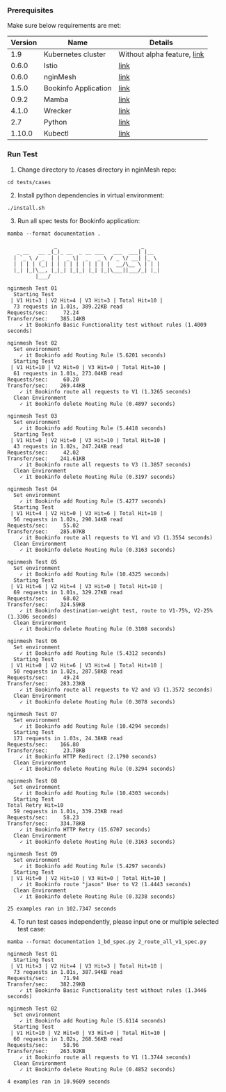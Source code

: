 ### Prerequisites

Make sure below requirements are met:

| Version | Name | Details |
| --- | ------ | ------ |
|1.9|Kubernetes cluster|Without alpha feature, [link](https://istio.io/docs/setup/kubernetes/quick-start.html#google-kubernetes-engine)|
|0.6.0|Istio|[link](https://istio.io/docs/setup/kubernetes/quick-start.html)|
|0.6.0|nginMesh|[link](https://github.com/nginmesh/nginmesh/blob/master/README.md)|
|1.5.0|Bookinfo Application|[link](https://github.com/istio/istio/blob/master/samples/bookinfo/src)|
|0.9.2|Mamba|[link](https://github.com/nestorsalceda/mamba)|
|4.1.0|Wrecker|[link](https://github.com/wg/wrk)|
|2.7|Python|[link](https://www.python.org)|
|1.10.0|Kubectl|[link](https://kubernetes.io/docs/tasks/tools/install-kubectl/)|

### Run Test 
1. Change directory to /cases directory in nginMesh repo:
```
cd tests/cases
```
2. Install python dependencies in virtual environment:
```
./install.sh
```
3. Run all spec tests for Bookinfo application:

```
mamba --format documentation .
```
```
               _                           _
   _ __   __ _(_)_ __  _ __ ___   ___  ___| |__
  | `_ \ / _  | |  _ \|  _   _ \ / _ \/ __| |_ \
  | | | | (_| | | | | | | | | | |  __/\__ \ | | |
  |_| |_|\__, |_|_| |_|_| |_| |_|\___||___/_| |_|
         |___/

nginmesh Test 01
  Starting Test
 | V1 Hit=3 | V2 Hit=4 | V3 Hit=3 | Total Hit=10 |
  73 requests in 1.01s, 389.22KB read
Requests/sec:     72.24
Transfer/sec:    385.14KB
    ✓ it Bookinfo Basic Functionality test without rules (1.4009 seconds)

nginmesh Test 02
  Set environment
    ✓ it Bookinfo add Routing Rule (5.6201 seconds)
  Starting Test
 | V1 Hit=10 | V2 Hit=0 | V3 Hit=0 | Total Hit=10 |
  61 requests in 1.01s, 273.04KB read
Requests/sec:     60.20
Transfer/sec:    269.44KB
    ✓ it Bookinfo route all requests to V1 (1.3265 seconds)
  Clean Environment
    ✓ it Bookinfo delete Routing Rule (0.4897 seconds)

nginmesh Test 03
  Set environment
    ✓ it Bookinfo add Routing Rule (5.4418 seconds)
  Starting Test
 | V1 Hit=0 | V2 Hit=0 | V3 Hit=10 | Total Hit=10 |
  43 requests in 1.02s, 247.24KB read
Requests/sec:     42.02
Transfer/sec:    241.61KB
    ✓ it Bookinfo route all requests to V3 (1.3857 seconds)
  Clean Environment
    ✓ it Bookinfo delete Routing Rule (0.3197 seconds)

nginmesh Test 04
  Set environment
    ✓ it Bookinfo add Routing Rule (5.4277 seconds)
  Starting Test
 | V1 Hit=4 | V2 Hit=0 | V3 Hit=6 | Total Hit=10 |
  56 requests in 1.02s, 290.14KB read
Requests/sec:     55.02
Transfer/sec:    285.07KB
    ✓ it Bookinfo route all requests to V1 and V3 (1.3554 seconds)
  Clean Environment
    ✓ it Bookinfo delete Routing Rule (0.3163 seconds)

nginmesh Test 05
  Set environment
    ✓ it Bookinfo add Routing Rule (10.4325 seconds)
  Starting Test
 | V1 Hit=6 | V2 Hit=4 | V3 Hit=0 | Total Hit=10 |
  69 requests in 1.01s, 329.27KB read
Requests/sec:     68.02
Transfer/sec:    324.59KB
    ✓ it Bookinfo destination-weight test, route to V1-75%, V2-25% (1.3306 seconds)
  Clean Environment
    ✓ it Bookinfo delete Routing Rule (0.3108 seconds)

nginmesh Test 06
  Set environment
    ✓ it Bookinfo add Routing Rule (5.4312 seconds)
  Starting Test
 | V1 Hit=0 | V2 Hit=6 | V3 Hit=4 | Total Hit=10 |
  50 requests in 1.02s, 287.58KB read
Requests/sec:     49.24
Transfer/sec:    283.23KB
    ✓ it Bookinfo route all requests to V2 and V3 (1.3572 seconds)
  Clean Environment
    ✓ it Bookinfo delete Routing Rule (0.3078 seconds)

nginmesh Test 07
  Set environment
    ✓ it Bookinfo add Routing Rule (10.4294 seconds)
  Starting Test
  171 requests in 1.03s, 24.38KB read
Requests/sec:    166.80
Transfer/sec:     23.78KB
    ✓ it Bookinfo HTTP Redirect (2.1790 seconds)
  Clean Environment
    ✓ it Bookinfo delete Routing Rule (0.3294 seconds)

nginmesh Test 08
  Set environment
    ✓ it Bookinfo add Routing Rule (10.4303 seconds)
  Starting Test
Total Retry Hit=10
  59 requests in 1.01s, 339.23KB read
Requests/sec:     58.23
Transfer/sec:    334.78KB
    ✓ it Bookinfo HTTP Retry (15.6707 seconds)
  Clean Environment
    ✓ it Bookinfo delete Routing Rule (0.3163 seconds)

nginmesh Test 09
  Set environment
    ✓ it Bookinfo add Routing Rule (5.4297 seconds)
  Starting Test
 | V1 Hit=0 | V2 Hit=10 | V3 Hit=0 | Total Hit=10 |
    ✓ it Bookinfo route "jason" User to V2 (1.4443 seconds)
  Clean Environment
    ✓ it Bookinfo delete Routing Rule (0.3238 seconds)

25 examples ran in 102.7347 seconds
```
4. To run test cases independently, please input one or multiple selected test case:
```
mamba --format documentation 1_bd_spec.py 2_route_all_v1_spec.py

```
```
nginmesh Test 01
  Starting Test
 | V1 Hit=3 | V2 Hit=4 | V3 Hit=3 | Total Hit=10 |
  73 requests in 1.01s, 387.94KB read
Requests/sec:     71.94
Transfer/sec:    382.29KB
    ✓ it Bookinfo Basic Functionality test without rules (1.3446 seconds)

nginmesh Test 02
  Set environment
    ✓ it Bookinfo add Routing Rule (5.6114 seconds)
  Starting Test
 | V1 Hit=10 | V2 Hit=0 | V3 Hit=0 | Total Hit=10 |
  60 requests in 1.02s, 268.56KB read
Requests/sec:     58.96
Transfer/sec:    263.92KB
    ✓ it Bookinfo route all requests to V1 (1.3744 seconds)
  Clean Environment
    ✓ it Bookinfo delete Routing Rule (0.4852 seconds)

4 examples ran in 10.9609 seconds
```